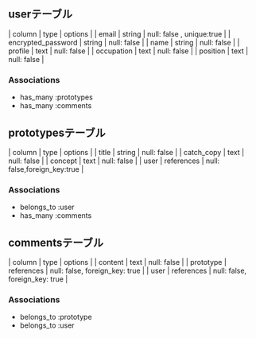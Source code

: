 ## userテーブル
 
| column             | type   | options                   |
| email              | string | null: false , unique:true |
| encrypted_password | string | null: false               |
| name               | string | null: false               |
| profile            | text   | null: false               |
| occupation         | text   | null: false               |
| position           | text   | null: false               |

### Associations

- has_many :prototypes
- has_many :comments

## prototypesテーブル

| column           | type       | options                      |
| title            | string     | null: false                  |
| catch_copy       | text       | null: false                  |
| concept          | text       | null: false                  |
| user             | references | null: false,foreign_key:true |

### Associations

- belongs_to :user
- has_many :comments

## commentsテーブル

| column       | type       | options                        |
| content      | text       | null: false                    |
| prototype    | references | null: false, foreign_key: true |
| user         | references | null: false, foreign_key: true |

### Associations

- belongs_to :prototype
- belongs_to :user
